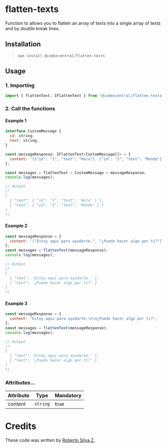 # flatten-texts

Function to allows you to flatten an array of texts into a single array of texts and by double break lines.

## Installation

> `npm install @codexcentral/flatten-texts`

## Usage

### 1. Importing

```javascript
import { flattenText, IFlattenText } from "@codexcentral/flatten-texts";
```

### 2. Call the functions

#### Example 1

```javascript
interface CustomMessage {
  id: string;
  text: string;
}

const messageResponse: IFlattenText<CustomMessage[]> = {
  content: '[{"id": "1", "text": "Hola"}, {"id": "2", "text": "Mundo"}]',
};

const messages = flattenText < CustomMessage > messageResponse;
console.log(messages);

// Output
/*
[
  { "text": { "id": "1", "text": 'Hola' } },
  { "text": { "id": "2", "text": 'Mundo' } }
]
*/
```

#### Example 2

```javascript
const messageResponse = {
  content: '["Estoy aquí para ayudarte.", "¿Puedo hacer algo por ti?"]',
};
const messages = flattenText(messageResponse);
console.log(messages);

// Output
/*
[
  { "text": 'Estoy aquí para ayudarte.' },
  { "text": '¿Puedo hacer algo por ti?' }
]
*/
```

#### Example 3

```javascript
const messageResponse = {
  content: "Estoy aquí para ayudarte.\n\n¿Puedo hacer algo por ti?",
};
const messages = flattenText(messageResponse);
console.log(messages);

// Output
/*
[
  { "text": 'Estoy aquí para ayudarte.' },
  { "text": '¿Puedo hacer algo por ti?' }
]
*/
```

### Attributes...

| Attribute | Type     | Mandatory |
| --------- | -------- | --------- |
| content   | `string` | true      |

# Credits

These code was written by [Roberto Silva Z.](https://www.linkedin.com/in/robertosilvazuniga/)
